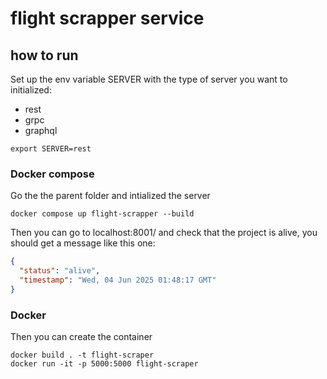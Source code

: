# flight scrapper service

## how to run

Set up the env variable SERVER with the type of server you want to initialized:
- rest
- grpc
- graphql

```shell
export SERVER=rest
```
### Docker compose

Go the the parent folder and intialized the server

```shell
docker compose up flight-scrapper --build
```
Then you can go to localhost:8001/ and check that the project is alive, you should get a message like this one:

```json
{
  "status": "alive",
  "timestamp": "Wed, 04 Jun 2025 01:48:17 GMT"
}
```

### Docker
Then you can create the container 
```shell
docker build . -t flight-scraper
docker run -it -p 5000:5000 flight-scraper
```

